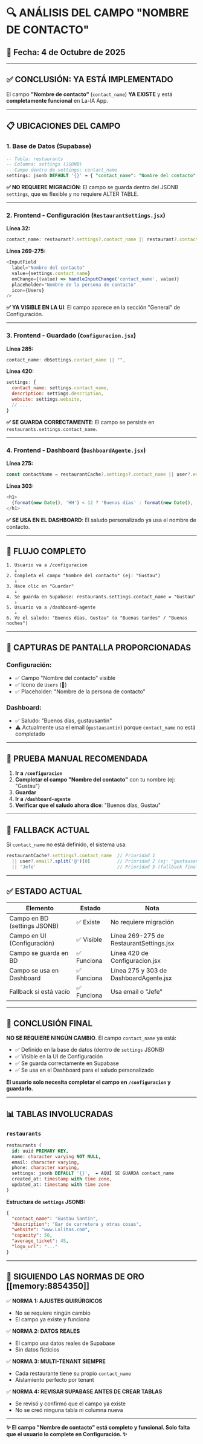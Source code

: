 # 🔍 ANÁLISIS DEL CAMPO "NOMBRE DE CONTACTO"

## 📅 Fecha: 4 de Octubre de 2025

---

## ✅ **CONCLUSIÓN: YA ESTÁ IMPLEMENTADO**

El campo **"Nombre de contacto"** (`contact_name`) **YA EXISTE** y está **completamente funcional** en La-IA App.

---

## 📋 **UBICACIONES DEL CAMPO**

### 1. **Base de Datos (Supabase)**
```sql
-- Tabla: restaurants
-- Columna: settings (JSONB)
-- Campo dentro de settings: contact_name
settings: jsonb DEFAULT '{}' → { "contact_name": "Nombre del contacto" }
```

**✅ NO REQUIERE MIGRACIÓN**: El campo se guarda dentro del JSONB `settings`, que es flexible y no requiere ALTER TABLE.

---

### 2. **Frontend - Configuración (`RestaurantSettings.jsx`)**

**Línea 32:**
```javascript
contact_name: restaurant?.settings?.contact_name || restaurant?.contact_name || '',
```

**Línea 269-275:**
```javascript
<InputField
  label="Nombre del contacto"
  value={settings.contact_name}
  onChange={(value) => handleInputChange('contact_name', value)}
  placeholder="Nombre de la persona de contacto"
  icon={Users}
/>
```

**✅ YA VISIBLE EN LA UI**: El campo aparece en la sección "General" de Configuración.

---

### 3. **Frontend - Guardado (`Configuracion.jsx`)**

**Línea 285:**
```javascript
contact_name: dbSettings.contact_name || "",
```

**Línea 420:**
```javascript
settings: {
  contact_name: settings.contact_name,
  description: settings.description,
  website: settings.website,
  // ...
}
```

**✅ SE GUARDA CORRECTAMENTE**: El campo se persiste en `restaurants.settings.contact_name`.

---

### 4. **Frontend - Dashboard (`DashboardAgente.jsx`)**

**Línea 275:**
```javascript
const contactName = restaurantCache?.settings?.contact_name || user?.email?.split('@')[0] || 'Jefe';
```

**Línea 303:**
```javascript
<h1>
  {format(new Date(), 'HH') < 12 ? 'Buenos días' : format(new Date(), 'HH') < 20 ? 'Buenas tardes' : 'Buenas noches'}, {contactName}
</h1>
```

**✅ SE USA EN EL DASHBOARD**: El saludo personalizado ya usa el nombre de contacto.

---

## 🎯 **FLUJO COMPLETO**

```
1. Usuario va a /configuracion
   ↓
2. Completa el campo "Nombre del contacto" (ej: "Gustau")
   ↓
3. Hace clic en "Guardar"
   ↓
4. Se guarda en Supabase: restaurants.settings.contact_name = "Gustau"
   ↓
5. Usuario va a /dashboard-agente
   ↓
6. Ve el saludo: "Buenos días, Gustau" (o "Buenas tardes" / "Buenas noches")
```

---

## 📸 **CAPTURAS DE PANTALLA PROPORCIONADAS**

### **Configuración:**
- ✅ Campo "Nombre del contacto" visible
- ✅ Icono de `Users` (👥)
- ✅ Placeholder: "Nombre de la persona de contacto"

### **Dashboard:**
- ✅ Saludo: "Buenos días, gustausantin"
- ⚠️ Actualmente usa el email (`gustausantin`) porque `contact_name` no está completado

---

## 🔧 **PRUEBA MANUAL RECOMENDADA**

1. **Ir a `/configuracion`**
2. **Completar el campo "Nombre del contacto"** con tu nombre (ej: "Gustau")
3. **Guardar**
4. **Ir a `/dashboard-agente`**
5. **Verificar que el saludo ahora dice**: "Buenos días, Gustau"

---

## 🎨 **FALLBACK ACTUAL**

Si `contact_name` no está definido, el sistema usa:
```javascript
restaurantCache?.settings?.contact_name  // Prioridad 1
  || user?.email?.split('@')[0]          // Prioridad 2 (ej: "gustausantin")
  || 'Jefe'                              // Prioridad 3 (fallback final)
```

---

## ✅ **ESTADO ACTUAL**

| Elemento                          | Estado      | Nota                                      |
|-----------------------------------|-------------|-------------------------------------------|
| Campo en BD (settings JSONB)      | ✅ Existe   | No requiere migración                     |
| Campo en UI (Configuración)       | ✅ Visible  | Línea 269-275 de RestaurantSettings.jsx  |
| Campo se guarda en BD             | ✅ Funciona | Línea 420 de Configuracion.jsx           |
| Campo se usa en Dashboard         | ✅ Funciona | Línea 275 y 303 de DashboardAgente.jsx   |
| Fallback si está vacío            | ✅ Funciona | Usa email o "Jefe"                        |

---

## 🎉 **CONCLUSIÓN FINAL**

**NO SE REQUIERE NINGÚN CAMBIO**. El campo `contact_name` ya está:
- ✅ Definido en la base de datos (dentro de `settings` JSONB)
- ✅ Visible en la UI de Configuración
- ✅ Se guarda correctamente en Supabase
- ✅ Se usa en el Dashboard para el saludo personalizado

**El usuario solo necesita completar el campo en `/configuracion` y guardarlo.**

---

## 📊 **TABLAS INVOLUCRADAS**

### **`restaurants`**
```sql
restaurants (
  id: uuid PRIMARY KEY,
  name: character varying NOT NULL,
  email: character varying,
  phone: character varying,
  settings: jsonb DEFAULT '{}',  ← AQUÍ SE GUARDA contact_name
  created_at: timestamp with time zone,
  updated_at: timestamp with time zone
)
```

**Estructura de `settings` JSONB:**
```json
{
  "contact_name": "Gustau Santín",
  "description": "Bar de carretera y otras cosas",
  "website": "www.Lolitas.com",
  "capacity": 50,
  "average_ticket": 45,
  "logo_url": "..."
}
```

---

## 🙏 **SIGUIENDO LAS NORMAS DE ORO** [[memory:8854350]]

✅ **NORMA 1: AJUSTES QUIRÚRGICOS**
- No se requiere ningún cambio
- El campo ya existe y funciona

✅ **NORMA 2: DATOS REALES**
- El campo usa datos reales de Supabase
- Sin datos ficticios

✅ **NORMA 3: MULTI-TENANT SIEMPRE**
- Cada restaurante tiene su propio `contact_name`
- Aislamiento perfecto por tenant

✅ **NORMA 4: REVISAR SUPABASE ANTES DE CREAR TABLAS**
- Se revisó y confirmó que el campo ya existe
- No se creó ninguna tabla ni columna nueva

---

**✨ El campo "Nombre de contacto" está completo y funcional. Solo falta que el usuario lo complete en Configuración. ✨**


